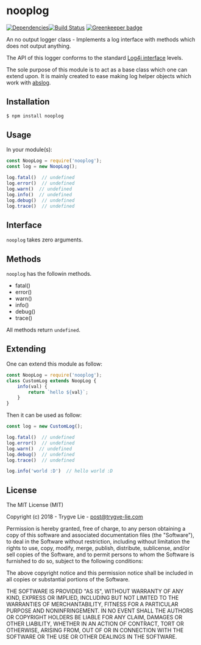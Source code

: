 # nooplog

[![Dependencies](https://img.shields.io/david/trygve-lie/nooplog.svg?style=flat-square)](https://david-dm.org/trygve-lie/nooplog)[![Build Status](http://img.shields.io/travis/trygve-lie/nooplog/master.svg?style=flat-square)](https://travis-ci.org/trygve-lie/nooplog) [![Greenkeeper badge](https://badges.greenkeeper.io/trygve-lie/nooplog.svg)](https://greenkeeper.io/)

An no output logger class - Implements a log interface with methods which does not output anything.

The API of this logger conforms to the standard [Log4j interface](https://logging.apache.org/log4j/1.2/apidocs/org/apache/log4j/Level.html) levels.

The sole purpose of this module is to act as a base class which one can extend upon. It is mainly
created to ease making log helper objects which work with [abslog](https://github.com/trygve-lie/abslog).


## Installation

```bash
$ npm install nooplog
```


## Usage

In your module(s):

```js
const NoopLog = require('nooplog');
const log = new NoopLog();

log.fatal()  // undefined
log.error()  // undefined
log.warn()  // undefined
log.info()  // undefined
log.debug()  // undefined
log.trace()  // undefined
```


## Interface

`nooplog` takes zero arguments.


## Methods

`nooplog` has the followin methods.

 * fatal()
 * error()
 * warn()
 * info()
 * debug()
 * trace()

All methods return `undefined`.


## Extending

One can extend this module as follow:

```js
const NoopLog = require('nooplog');
class CustomLog extends NoopLog {
    info(val) {
        return `hello ${val}`;
    }
}
```

Then it can be used as follow:

```js
const log = new CustomLog();

log.fatal()  // undefined
log.error()  // undefined
log.warn()  // undefined
log.debug()  // undefined
log.trace()  // undefined

log.info('world :D')  // hello world :D
```


## License

The MIT License (MIT)

Copyright (c) 2018 - Trygve Lie - post@trygve-lie.com

Permission is hereby granted, free of charge, to any person obtaining a copy
of this software and associated documentation files (the "Software"), to deal
in the Software without restriction, including without limitation the rights
to use, copy, modify, merge, publish, distribute, sublicense, and/or sell
copies of the Software, and to permit persons to whom the Software is
furnished to do so, subject to the following conditions:

The above copyright notice and this permission notice shall be included in
all copies or substantial portions of the Software.

THE SOFTWARE IS PROVIDED "AS IS", WITHOUT WARRANTY OF ANY KIND, EXPRESS OR
IMPLIED, INCLUDING BUT NOT LIMITED TO THE WARRANTIES OF MERCHANTABILITY,
FITNESS FOR A PARTICULAR PURPOSE AND NONINFRINGEMENT. IN NO EVENT SHALL THE
AUTHORS OR COPYRIGHT HOLDERS BE LIABLE FOR ANY CLAIM, DAMAGES OR OTHER
LIABILITY, WHETHER IN AN ACTION OF CONTRACT, TORT OR OTHERWISE, ARISING FROM,
OUT OF OR IN CONNECTION WITH THE SOFTWARE OR THE USE OR OTHER DEALINGS IN
THE SOFTWARE.
